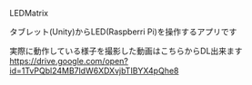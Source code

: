 LEDMatrix

タブレット(Unity)からLED(Raspberri Pi)を操作するアプリです

実際に動作している様子を撮影した動画はこちらからDL出来ます
https://drive.google.com/open?id=1TvPQbl24MB7ldW6XDXvjbTIBYX4pQhe8

